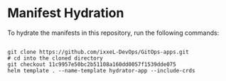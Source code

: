 
# Manifest Hydration

To hydrate the manifests in this repository, run the following commands:

```shell

git clone https://github.com/ixxeL-DevOps/GitOps-apps.git
# cd into the cloned directory
git checkout 11c9957e50bc2b51108a160dd0057f1539dde075
helm template . --name-template hydrator-app --include-crds
```